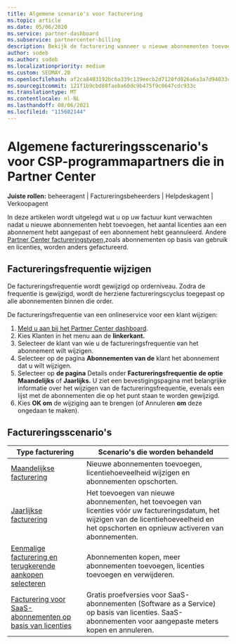 ```yaml
---
title: Algemene scenario's voor facturering
ms.topic: article
ms.date: 05/06/2020
ms.service: partner-dashboard
ms.subservice: partnercenter-billing
description: Bekijk de facturering wanneer u nieuwe abonnementen toevoegt, het aantal licenties aanpast of een abonnement annuleert. Zie hoe abonnementen op basis van gebruik en licenties verschillen.
author: sodeb
ms.author: sodeb
ms.localizationpriority: medium
ms.custom: SEOMAY.20
ms.openlocfilehash: af2ca8403192bc6a339c139eecb2d7120fd026a6a3a7d94033c4298177e808e8
ms.sourcegitcommit: 121f1b9cbd88faeba60dc9b475f9c0647cdc933c
ms.translationtype: MT
ms.contentlocale: nl-NL
ms.lasthandoff: 08/06/2021
ms.locfileid: "115682144"
---
```

# <a name="common-billing-scenarios-for-csp-program-partners-working-in-partner-center"></a>Algemene factureringsscenario's voor CSP-programmapartners die in Partner Center

**Juiste rollen:** beheeragent | Factureringsbeheerders | Helpdeskagent | Verkoopagent

In deze artikelen wordt uitgelegd wat u op uw factuur kunt verwachten nadat u nieuwe abonnementen hebt toevoegen, het aantal licenties aan een abonnement hebt aangepast of een abonnement hebt geannuleerd. Andere [Partner Center factureringstypen,](./billing-basics.md)zoals abonnementen op basis van gebruik en licenties, worden anders gefactureerd.


## <a name="change-billing-frequency"></a>Factureringsfrequentie wijzigen

De factureringsfrequentie wordt gewijzigd op orderniveau. Zodra de frequentie is gewijzigd, wordt de herziene factureringscyclus toegepast op alle abonnementen binnen die order. 

De factureringsfrequentie van een onlineservice voor een klant wijzigen:

1. [Meld u aan bij het Partner Center dashboard](https://partner.microsoft.com/dashboard/home).
2. Kies Klanten in het menu aan de **linkerkant.**
3. Selecteer de klant van wie u de factureringsfrequentie van het abonnement wilt wijzigen.
4. Selecteer op de pagina **Abonnementen van de** klant het abonnement dat u wilt wijzigen.
5. Selecteer op **de pagina** Details onder **Factureringsfrequentie** **de optie Maandelijks** of **Jaarlijks.** U ziet een bevestigingspagina met belangrijke informatie over het wijzigen van de factureringsfrequentie, evenals een lijst met de abonnementen die op het punt staan te worden gewijzigd.
6. Kies **OK om** de wijziging aan te brengen (of Annuleren **om** deze ongedaan te maken).

## <a name="billing-scenarios"></a>Factureringsscenario's

| Type facturering | Scenario's die worden behandeld |
| --------------- | ----------------- |
| [Maandelijkse facturering](common-billing-scenarios-monthly.md) | Nieuwe abonnementen toevoegen, licentiehoeveelheid wijzigen en abonnementen opschorten. |
| [Jaarlijkse facturering](common-billing-scenarios-annual.md) | Het toevoegen van nieuwe abonnementen, het toevoegen van licenties vóór uw factureringsdatum, het wijzigen van de licentiehoeveelheid en het opschorten en opnieuw activeren van abonnementen. |
| [Eenmalige facturering en terugkerende aankopen selecteren](common-billing-scenarios-onetime-recurring.md) | Abonnementen kopen, meer abonnementen toevoegen, licenties toevoegen en verwijderen. |
| [Facturering voor SaaS-abonnementen op basis van licenties](common-billing-scenarios-saas.md) | Gratis proefversies voor SaaS-abonnementen (Software as a Service) op basis van licenties. SaaS-abonnementen voor aangepaste meters kopen en annuleren. |